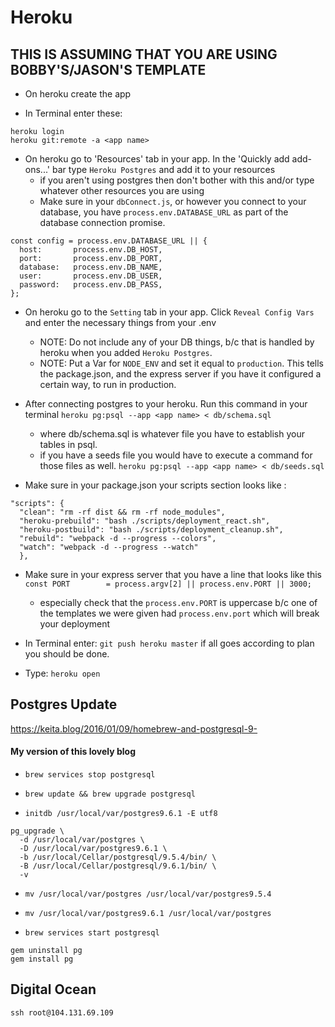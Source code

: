 # Heroku

## THIS IS ASSUMING THAT YOU ARE USING BOBBY'S/JASON'S TEMPLATE

- On heroku create the app

- In Terminal enter these:
```
heroku login
heroku git:remote -a <app name>
```

- On heroku go to 'Resources' tab in your app. In the 'Quickly add add-ons...' bar type `Heroku Postgres` and add it to your resources
  - if you aren't using postgres then don't bother with this and/or type whatever other resources you are using
  - Make sure in your `dbConnect.js`, or however you connect to your database, you have `process.env.DATABASE_URL` as part of the database connection promise.

```
const config = process.env.DATABASE_URL || {
  host:       process.env.DB_HOST,
  port:       process.env.DB_PORT,
  database:   process.env.DB_NAME,
  user:       process.env.DB_USER,
  password:   process.env.DB_PASS,
};
```

- On heroku go to the `Setting` tab in your app. Click `Reveal Config Vars` and enter the necessary things from your .env
  - NOTE: Do not include any of your DB things, b/c that is handled by heroku when you added `Heroku Postgres`.
  - NOTE: Put a Var for `NODE_ENV` and set it equal to `production`. This tells the package.json, and the express server if you have it configured a certain way, to run in production.

- After connecting postgres to your heroku. Run this command in your terminal
`heroku pg:psql --app <app name> < db/schema.sql`
  - where db/schema.sql is whatever file you have to establish your tables in psql.
  - if you have a seeds file you would have to execute a command for those files as well.
`heroku pg:psql --app <app name> < db/seeds.sql`

- Make sure in your package.json your scripts section looks like :
```
"scripts": {
  "clean": "rm -rf dist && rm -rf node_modules",
  "heroku-prebuild": "bash ./scripts/deployment_react.sh",
  "heroku-postbuild": "bash ./scripts/deployment_cleanup.sh",
  "rebuild": "webpack -d --progress --colors",
  "watch": "webpack -d --progress --watch"
  },
  ```

- Make sure in your express server that you have a line that looks like this
`const PORT        = process.argv[2] || process.env.PORT || 3000;`
  - especially check that the `process.env.PORT` is uppercase b/c one of the templates we were given had `process.env.port` which will break your deployment

- In Terminal enter:
`git push heroku master`
 if all goes according to plan you should be done.

- Type:
  `heroku open`

## Postgres Update
https://keita.blog/2016/01/09/homebrew-and-postgresql-9-

#### My version of this lovely blog

- `brew services stop postgresql`

- `brew update && brew upgrade postgresql`

- `initdb /usr/local/var/postgres9.6.1 -E utf8`

```
pg_upgrade \
  -d /usr/local/var/postgres \
  -D /usr/local/var/postgres9.6.1 \
  -b /usr/local/Cellar/postgresql/9.5.4/bin/ \
  -B /usr/local/Cellar/postgresql/9.6.1/bin/ \
  -v
```

- `mv /usr/local/var/postgres /usr/local/var/postgres9.5.4`
- `mv /usr/local/var/postgres9.6.1 /usr/local/var/postgres`

- `brew services start postgresql`

```
gem uninstall pg
gem install pg
```

## Digital Ocean

`ssh root@104.131.69.109`

